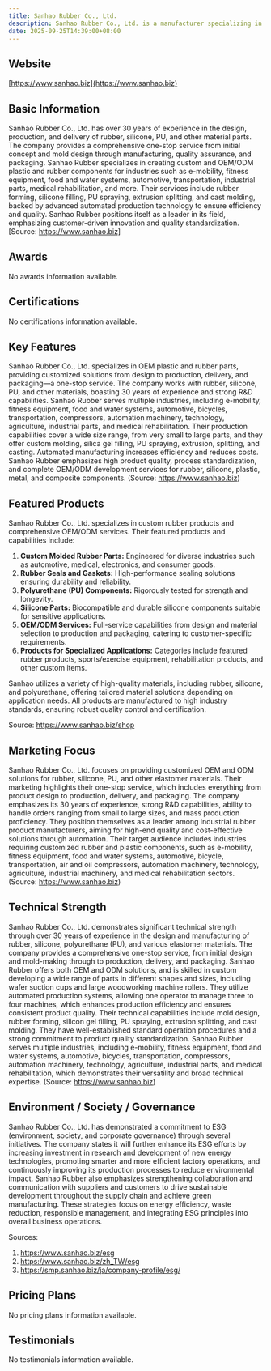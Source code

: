 ```yaml
---
title: Sanhao Rubber Co., Ltd.
description: Sanhao Rubber Co., Ltd. is a manufacturer specializing in OEM and custom solutions for rubber, silicone, and plastic parts, offering one-stop services from design through production and packaging for a wide range of industries.
date: 2025-09-25T14:39:00+08:00
---
```


## Website

[https://www.sanhao.biz](https://www.sanhao.biz)

## Basic Information

Sanhao Rubber Co., Ltd. has over 30 years of experience in the design, production, and delivery of rubber, silicone, PU, and other material parts. The company provides a comprehensive one-stop service from initial concept and mold design through manufacturing, quality assurance, and packaging. Sanhao Rubber specializes in creating custom and OEM/ODM plastic and rubber components for industries such as e-mobility, fitness equipment, food and water systems, automotive, transportation, industrial parts, medical rehabilitation, and more. Their services include rubber forming, silicone filling, PU spraying, extrusion splitting, and cast molding, backed by advanced automated production technology to ensure efficiency and quality. Sanhao Rubber positions itself as a leader in its field, emphasizing customer-driven innovation and quality standardization.
[Source: https://www.sanhao.biz]

## Awards

No awards information available.

## Certifications

No certifications information available.

## Key Features

Sanhao Rubber Co., Ltd. specializes in OEM plastic and rubber parts, providing customized solutions from design to production, delivery, and packaging—a one-stop service. The company works with rubber, silicone, PU, and other materials, boasting 30 years of experience and strong R&D capabilities. Sanhao Rubber serves multiple industries, including e-mobility, fitness equipment, food and water systems, automotive, bicycles, transportation, compressors, automation machinery, technology, agriculture, industrial parts, and medical rehabilitation. Their production capabilities cover a wide size range, from very small to large parts, and they offer custom molding, silica gel filling, PU spraying, extrusion, splitting, and casting. Automated manufacturing increases efficiency and reduces costs. Sanhao Rubber emphasizes high product quality, process standardization, and complete OEM/ODM development services for rubber, silicone, plastic, metal, and composite components.
(Source: https://www.sanhao.biz)

## Featured Products

Sanhao Rubber Co., Ltd. specializes in custom rubber products and comprehensive OEM/ODM services. Their featured products and capabilities include:

1. **Custom Molded Rubber Parts:** Engineered for diverse industries such as automotive, medical, electronics, and consumer goods.
2. **Rubber Seals and Gaskets:** High-performance sealing solutions ensuring durability and reliability.
3. **Polyurethane (PU) Components:** Rigorously tested for strength and longevity.
4. **Silicone Parts:** Biocompatible and durable silicone components suitable for sensitive applications.
5. **OEM/ODM Services:** Full-service capabilities from design and material selection to production and packaging, catering to customer-specific requirements.
6. **Products for Specialized Applications:** Categories include featured rubber products, sports/exercise equipment, rehabilitation products, and other custom items.

Sanhao utilizes a variety of high-quality materials, including rubber, silicone, and polyurethane, offering tailored material solutions depending on application needs. All products are manufactured to high industry standards, ensuring robust quality control and certification.

Source: https://www.sanhao.biz/shop

## Marketing Focus

Sanhao Rubber Co., Ltd. focuses on providing customized OEM and ODM solutions for rubber, silicone, PU, and other elastomer materials. Their marketing highlights their one-stop service, which includes everything from product design to production, delivery, and packaging. The company emphasizes its 30 years of experience, strong R&D capabilities, ability to handle orders ranging from small to large sizes, and mass production proficiency. They position themselves as a leader among industrial rubber product manufacturers, aiming for high-end quality and cost-effective solutions through automation. Their target audience includes industries requiring customized rubber and plastic components, such as e-mobility, fitness equipment, food and water systems, automotive, bicycle, transportation, air and oil compressors, automation machinery, technology, agriculture, industrial machinery, and medical rehabilitation sectors.
(Source: https://www.sanhao.biz)

## Technical Strength

Sanhao Rubber Co., Ltd. demonstrates significant technical strength through over 30 years of experience in the design and manufacturing of rubber, silicone, polyurethane (PU), and various elastomer materials. The company provides a comprehensive one-stop service, from initial design and mold-making through to production, delivery, and packaging. Sanhao Rubber offers both OEM and ODM solutions, and is skilled in custom developing a wide range of parts in different shapes and sizes, including wafer suction cups and large woodworking machine rollers. They utilize automated production systems, allowing one operator to manage three to four machines, which enhances production efficiency and ensures consistent product quality. Their technical capabilities include mold design, rubber forming, silicon gel filling, PU spraying, extrusion splitting, and cast molding. They have well-established standard operation procedures and a strong commitment to product quality standardization. Sanhao Rubber serves multiple industries, including e-mobility, fitness equipment, food and water systems, automotive, bicycles, transportation, compressors, automation machinery, technology, agriculture, industrial parts, and medical rehabilitation, which demonstrates their versatility and broad technical expertise.
(Source: https://www.sanhao.biz)

## Environment / Society / Governance

Sanhao Rubber Co., Ltd. has demonstrated a commitment to ESG (environment, society, and corporate governance) through several initiatives. The company states it will further enhance its ESG efforts by increasing investment in research and development of new energy technologies, promoting smarter and more efficient factory operations, and continuously improving its production processes to reduce environmental impact. Sanhao Rubber also emphasizes strengthening collaboration and communication with suppliers and customers to drive sustainable development throughout the supply chain and achieve green manufacturing. These strategies focus on energy efficiency, waste reduction, responsible management, and integrating ESG principles into overall business operations.

Sources:
1. https://www.sanhao.biz/esg
2. https://www.sanhao.biz/zh_TW/esg
3. https://smp.sanhao.biz/ja/company-profile/esg/

## Pricing Plans

No pricing plans information available.

## Testimonials

No testimonials information available.